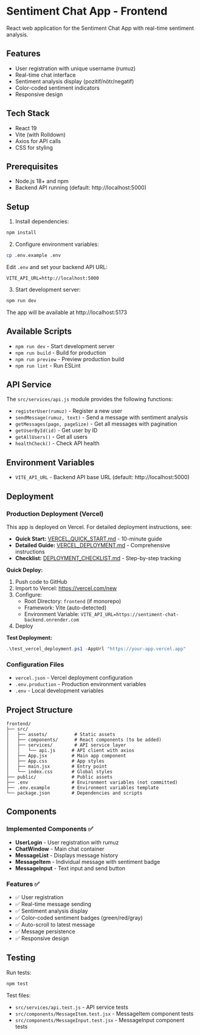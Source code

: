 # Sentiment Chat App - Frontend

React web application for the Sentiment Chat App with real-time sentiment analysis.

## Features

- User registration with unique username (rumuz)
- Real-time chat interface
- Sentiment analysis display (pozitif/nötr/negatif)
- Color-coded sentiment indicators
- Responsive design

## Tech Stack

- React 19
- Vite (with Rolldown)
- Axios for API calls
- CSS for styling

## Prerequisites

- Node.js 18+ and npm
- Backend API running (default: http://localhost:5000)

## Setup

1. Install dependencies:
```bash
npm install
```

2. Configure environment variables:
```bash
cp .env.example .env
```

Edit `.env` and set your backend API URL:
```
VITE_API_URL=http://localhost:5000
```

3. Start development server:
```bash
npm run dev
```

The app will be available at http://localhost:5173

## Available Scripts

- `npm run dev` - Start development server
- `npm run build` - Build for production
- `npm run preview` - Preview production build
- `npm run lint` - Run ESLint

## API Service

The `src/services/api.js` module provides the following functions:

- `registerUser(rumuz)` - Register a new user
- `sendMessage(rumuz, text)` - Send a message with sentiment analysis
- `getMessages(page, pageSize)` - Get all messages with pagination
- `getUserById(id)` - Get user by ID
- `getAllUsers()` - Get all users
- `healthCheck()` - Check API health

## Environment Variables

- `VITE_API_URL` - Backend API base URL (default: http://localhost:5000)

## Deployment

### Production Deployment (Vercel)

This app is deployed on Vercel. For detailed deployment instructions, see:

- **Quick Start:** [VERCEL_QUICK_START.md](VERCEL_QUICK_START.md) - 10-minute guide
- **Detailed Guide:** [VERCEL_DEPLOYMENT.md](VERCEL_DEPLOYMENT.md) - Comprehensive instructions
- **Checklist:** [DEPLOYMENT_CHECKLIST.md](DEPLOYMENT_CHECKLIST.md) - Step-by-step tracking

**Quick Deploy:**

1. Push code to GitHub
2. Import to Vercel: https://vercel.com/new
3. Configure:
   - Root Directory: `frontend` (if monorepo)
   - Framework: Vite (auto-detected)
   - Environment Variable: `VITE_API_URL=https://sentiment-chat-backend.onrender.com`
4. Deploy

**Test Deployment:**
```powershell
.\test_vercel_deployment.ps1 -AppUrl "https://your-app.vercel.app"
```

### Configuration Files

- `vercel.json` - Vercel deployment configuration
- `.env.production` - Production environment variables
- `.env` - Local development variables

## Project Structure

```
frontend/
├── src/
│   ├── assets/          # Static assets
│   ├── components/      # React components (to be added)
│   ├── services/        # API service layer
│   │   └── api.js      # API client with axios
│   ├── App.jsx         # Main app component
│   ├── App.css         # App styles
│   ├── main.jsx        # Entry point
│   └── index.css       # Global styles
├── public/             # Public assets
├── .env                # Environment variables (not committed)
├── .env.example        # Environment variables template
└── package.json        # Dependencies and scripts
```

## Components

### Implemented Components ✅

- **UserLogin** - User registration with rumuz
- **ChatWindow** - Main chat container
- **MessageList** - Displays message history
- **MessageItem** - Individual message with sentiment badge
- **MessageInput** - Text input and send button

### Features ✅

- ✅ User registration
- ✅ Real-time message sending
- ✅ Sentiment analysis display
- ✅ Color-coded sentiment badges (green/red/gray)
- ✅ Auto-scroll to latest message
- ✅ Message persistence
- ✅ Responsive design

## Testing

Run tests:
```bash
npm test
```

Test files:
- `src/services/api.test.js` - API service tests
- `src/components/MessageItem.test.jsx` - MessageItem component tests
- `src/components/MessageInput.test.jsx` - MessageInput component tests
